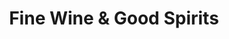 ---
title: "Fine Wine & Good Spirits"
url: /harrisburg/fine-wine-and-good-spirits/
shop: alcohol
---